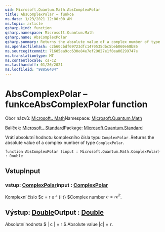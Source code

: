 ```yaml
---
uid: Microsoft.Quantum.Math.AbsComplexPolar
title: AbsComplexPolar – funkce
ms.date: 1/23/2021 12:00:00 AM
ms.topic: article
qsharp.kind: function
qsharp.namespace: Microsoft.Quantum.Math
qsharp.name: AbsComplexPolar
qsharp.summary: Returns the absolute value of a complex number of type `ComplexPolar`.
ms.openlocfilehash: c2b60cbdf69723dfc1470535dbc5beb060e68b86
ms.sourcegitcommit: 71605ea9cc630e84e7ef29027e1f0ea06299747e
ms.translationtype: MT
ms.contentlocale: cs-CZ
ms.lasthandoff: 01/26/2021
ms.locfileid: "98856404"
---
```

# <a name="abscomplexpolar-function"></a><span data-ttu-id="67b33-102">AbsComplexPolar – funkce</span><span class="sxs-lookup"><span data-stu-id="67b33-102">AbsComplexPolar function</span></span>

<span data-ttu-id="67b33-103">Obor názvů: [Microsoft.. Math](xref:Microsoft.Quantum.Math)</span><span class="sxs-lookup"><span data-stu-id="67b33-103">Namespace: [Microsoft.Quantum.Math](xref:Microsoft.Quantum.Math)</span></span>

<span data-ttu-id="67b33-104">Balíček: [Microsoft.. Standard](https://nuget.org/packages/Microsoft.Quantum.Standard)</span><span class="sxs-lookup"><span data-stu-id="67b33-104">Package: [Microsoft.Quantum.Standard](https://nuget.org/packages/Microsoft.Quantum.Standard)</span></span>


<span data-ttu-id="67b33-105">Vrátí absolutní hodnotu komplexního čísla typu `ComplexPolar` .</span><span class="sxs-lookup"><span data-stu-id="67b33-105">Returns the absolute value of a complex number of type `ComplexPolar`.</span></span>

```qsharp
function AbsComplexPolar (input : Microsoft.Quantum.Math.ComplexPolar) : Double
```


## <a name="input"></a><span data-ttu-id="67b33-106">Vstup</span><span class="sxs-lookup"><span data-stu-id="67b33-106">Input</span></span>

### <a name="input--complexpolar"></a><span data-ttu-id="67b33-107">vstup: [ComplexPolar](xref:Microsoft.Quantum.Math.ComplexPolar)</span><span class="sxs-lookup"><span data-stu-id="67b33-107">input : [ComplexPolar](xref:Microsoft.Quantum.Math.ComplexPolar)</span></span>

<span data-ttu-id="67b33-108">Komplexní číslo $c = r e ^ {i t} $</span><span class="sxs-lookup"><span data-stu-id="67b33-108">Complex number $c = r e^{i t}$.</span></span>



## <a name="output--double"></a><span data-ttu-id="67b33-109">Výstup: [Double](xref:microsoft.quantum.lang-ref.double)</span><span class="sxs-lookup"><span data-stu-id="67b33-109">Output : [Double](xref:microsoft.quantum.lang-ref.double)</span></span>

<span data-ttu-id="67b33-110">Absolutní hodnota $ | c | = r $.</span><span class="sxs-lookup"><span data-stu-id="67b33-110">Absolute value $|c| = r$.</span></span>